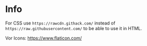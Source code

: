 # Info

For CSS use `https://rawcdn.githack.com/` instead of `https://raw.githubusercontent.com/` to be able to use it in HTML.

Vor Icons:
https://www.flaticon.com/

